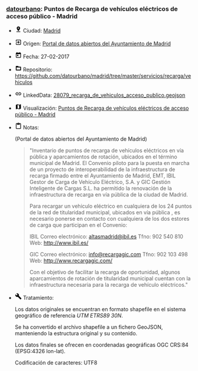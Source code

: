 ### [datourbano](https://github.com/datourbano): Puntos de Recarga de vehículos eléctricos de acceso público - Madrid

* ![](https://raw.githubusercontent.com/datourbano/simbologia/master/_/ubicacion_18.png) Ciudad: [Madrid](https://datourbano.github.io/madrid)
* ![](https://raw.githubusercontent.com/datourbano/simbologia/master/_/origen_18.png) Origen: [Portal de datos abiertos del Ayuntamiento de Madrid](http://datos.madrid.es/portal/site/egob/menuitem.c05c1f754a33a9fbe4b2e4b284f1a5a0/?vgnextoid=4a29c987781b8410VgnVCM1000000b205a0aRCRD&vgnextchannel=374512b9ace9f310VgnVCM100000171f5a0aRCRD&vgnextfmt=default)
* ![](https://raw.githubusercontent.com/datourbano/simbologia/master/_/calendario_18.png) Fecha: 27-02-2017
* ![](https://raw.githubusercontent.com/datourbano/simbologia/master/_/carpeta_18.png) Repositorio: https://github.com/datourbano/madrid/tree/master/servicios/recarga/vehiculos
* ![](https://raw.githubusercontent.com/datourbano/simbologia/master/_/enlace_18.png) LinkedData: [28079_recarga_de_vehiculos_acceso_publico.geojson](https://raw.githubusercontent.com/datourbano/madrid/master/servicios/recarga/vehiculos/28079_recarga_de_vehiculos_acceso_publico.geojson)
* ![](https://raw.githubusercontent.com/datourbano/simbologia/master/_/mapa_18.png) Visualización: [Puntos de Recarga de vehículos eléctricos de acceso público - Madrid](https://datourbano.github.io/madrid/servicios/recarga/vehiculos/28079_recarga_de_vehiculos_acceso_publico)
* ![](https://raw.githubusercontent.com/datourbano/simbologia/master/_/notas_18.png) Notas:

  (Portal de datos abiertos del Ayuntamiento de Madrid)
  >"Inventario de puntos de recarga de vehículos eléctricos en vía pública y aparcamientos de rotación, ubicados  en el término municipal de Madrid.
  >El Convenio piloto para la puesta en marcha de un proyecto de interoperabilidad de la infraestructura de recarga firmado entre el Ayuntamiento de Madrid, EMT, IBIL Gestor de Carga de Vehículo Eléctrico, S.A. y GIC Gestión Inteligente de Cargas S.L. ha permitido la renovación de la infraestructura de recarga en vía pública  de la ciudad de Madrid.  
  >
  >Para recargar un vehiculo eléctrico  en cualquiera de los 24 puntos de la red de titularidad municipal,  ubicados en vía pública , es necesario ponerse en contacto con cualquiera de los dos estores de carga que participan en el Convenio: 
  >
  >IBIL
  >Correo electrónico: altasmadrid@ibil.es
  >Tfno: 902 540 810
  >Web: http://www.ibil.es/
  >
  >GIC 
  >Correo electrónico: info@recargagic.com
  >Tfno: 902 103 498
  >Web: http://www.recargagic.com/
  >
  >Con el objetivo de facilitar la recarga de oportunidad,  algunos aparcamientos de rotación de titularidad municipal cuentan con la infraestructura necesaria para la recarga de vehículo eléctricos."
* ![](https://raw.githubusercontent.com/datourbano/simbologia/master/_/herramienta_18.png) Tratamiento:

  Los datos originales se encuentran en formato shapefile en el  sistema geográfico de referencia *UTM ETRS89 30N*.

  Se ha convertido el archivo shapefile a un fichero GeoJSON, manteniendo la estructura original y su contenido.

  Los datos finales se ofrecen en coordenadas geográficas OGC CRS:84 (EPSG:4326 lon-lat).

  Codificación de caracteres: UTF8

